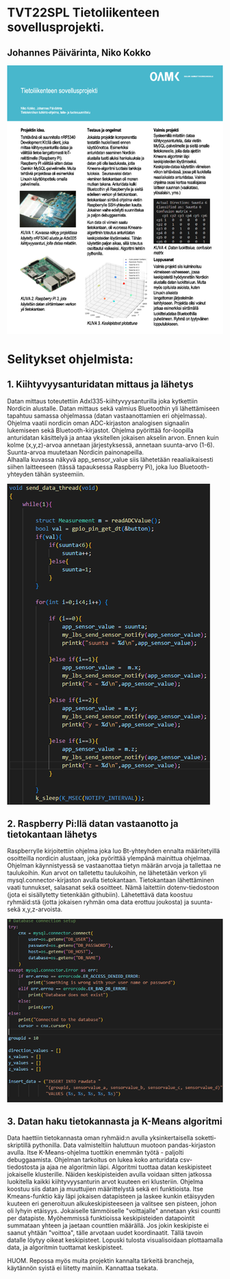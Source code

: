 
# TVT22SPL Tietoliikenteen sovellusprojekti.
## Johannes Päivärinta, Niko Kokko

![Posteri](https://github.com/PaivarintaJohannes/TietoliikenteenSovellusprojekti/blob/main/posteri.png)


# Selitykset ohjelmista:

## 1. Kiihtyvyysanturidatan mittaus ja lähetys

Datan mittaus toteutettiin Adxl335-kiihtyvyysanturilla joka kytkettiin Nordicin alustalle. Datan mittaus sekä valmius Bluetoothin yli lähettämiseen tapahtuu samassa ohjelmassa (datan vastaanottamien eri ohjelmassa).
Ohjelma vaatii nordicin oman ADC-kirjaston analogisen signaalin lukemiseen sekä Bluetooth-kirjastot. Ohjelma pyörittää for-loopilla anturidatan käsittelyä ja antaa yksitellen jokaisen akselin arvon. 
Ennen kuin kolme (x,y,z)-arvoa annetaan järjestyksessä, annetaan suunta-arvo (1-6). Suunta-arvoa muutetaan Nordicin painonapeilla.  
Alhaalla kuvassa näkyvä app_sensor_value siis lähetetään reaaliaikaisesti siihen laitteeseen (tässä tapauksessa Raspberry Pi), joka luo Bluetooth-yhteyden tähän systeemiin.

![forloop](https://github.com/PaivarintaJohannes/TietoliikenteenSovellusprojekti/blob/main/forlooppi.png)

## 2. Raspberry Pi:llä datan vastaanotto ja tietokantaan lähetys

Raspberrylle kirjoitettiin ohjelma joka luo Bt-yhteyhden ennalta määritetyillä osoitteilla nordicin alustaan, joka pyörittää ylempänä mainittua ohjelmaa. Ohjelman käynnistyessä se vastaanottaa tietyn määrän arvoja ja tallettaa ne taulukoihin.
Kun arvot on talletettu taulukoihin, ne lähetetään verkon yli mysql.connector-kirjaston avulla tietokantaan. Tietokantaan lähettäminen vaati tunnukset, salasanat sekä osoitteet. Nämä laitettiin dotenv-tiedostoon (jota ei sisällytetty tietenkään githubiin). Lähetettävä data koostuu ryhmäid:stä (jotta jokaisen ryhmän oma data erottuu joukosta) ja suunta- sekä x,y,z-arvoista.

![databasekoodi](https://github.com/PaivarintaJohannes/TietoliikenteenSovellusprojekti/blob/main/database.png)

## 3. Datan haku tietokannasta ja K-Means algoritmi

Data haettiin tietokannasta oman ryhmäid:n avulla yksinkertaisella soketti-skriptillä pythonilla. Data valmisteltiin haluttuun muotoon pandas-kirjaston avulla. Itse K-Means-ohjelma tuottikin enemmän työtä - paljolti debuggaamista. Ohjelman tarkoitus on lukea koko anturidata csv-tiedostosta ja ajaa ne algoritmin läpi. Algoritmi tuottaa datan keskipisteet jokaiselle klusterille. Näiden keskipisteiden avulla voidaan sitten jatkossa luokitella kaikki kiihtyvyysanturin arvot kuuteen eri klusteriin. 
Ohjelma koostuu siis datan ja muuttujien määrittelystä sekä eri funktioista. Itse Kmeans-funktio käy läpi jokaisen datapisteen ja laskee kunkin etäisyyden kuuteen eri generoituun alkukeskipisteeseen ja valitsee sen pisteen, johon oli lyhyin etäisyys. Jokaiselle tämmöiselle "voittajalle" annetaan yksi countti per datapiste. Myöhemmissä funktioissa keskipisteiden datapointit summataan yhteen ja jaetaan counttien määrällä. Jos jokin keskipiste ei saanut yhtään "voittoa", tälle arvotaan uudet koordinaatit. Tällä tavoin datalle löytyy oikeat keskipisteet. Lopuski tulosta visualisoidaan plottaamalla data, ja algoritmin tuottamat keskipisteet.



HUOM. Repossa myös muita projektin kannalta tärkeitä brancheja, käytännön syistä ei liitetty mainiin. Kannattaa tsekata.




